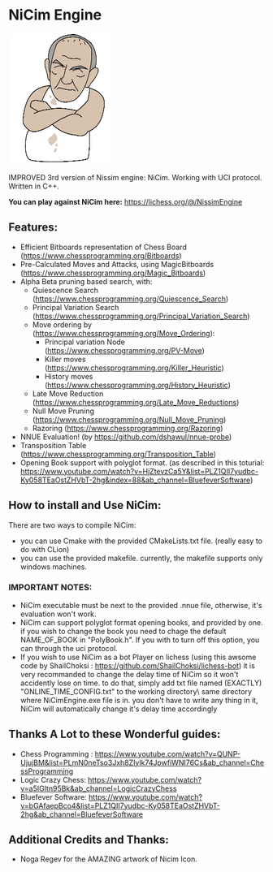 # NiCim Engine
![alt text](https://github.com/yodatk/NiCimEngine/blob/master/resources/NiCim_Logo_Small.png?raw=true)

IMPROVED 3rd version of Nissim engine: NiCim. Working with UCI protocol. Written in C++.

**You can play against NiCim here:** https://lichess.org/@/NissimEngine

## Features:
 * Efficient Bitboards representation of Chess Board (https://www.chessprogramming.org/Bitboards)
 * Pre-Calculated Moves and Attacks, using MagicBitboards (https://www.chessprogramming.org/Magic_Bitboards)
 * Alpha Beta pruning based search, with:
    - Quiescence Search (https://www.chessprogramming.org/Quiescence_Search)
    - Principal Variation Search (https://www.chessprogramming.org/Principal_Variation_Search)
    - Move ordering by  (https://www.chessprogramming.org/Move_Ordering):
        - Principal variation Node (https://www.chessprogramming.org/PV-Move)
        - Killer moves (https://www.chessprogramming.org/Killer_Heuristic)
        - History moves (https://www.chessprogramming.org/History_Heuristic)
    - Late Move Reduction (https://www.chessprogramming.org/Late_Move_Reductions)
    - Null Move Pruning (https://www.chessprogramming.org/Null_Move_Pruning)
    - Razoring (https://www.chessprogramming.org/Razoring)
 * NNUE Evaluation! (by https://github.com/dshawul/nnue-probe)
 * Transposition Table (https://www.chessprogramming.org/Transposition_Table)
 * Opening Book support with polyglot format. (as described in this toturial: https://www.youtube.com/watch?v=HjZtevzCa5Y&list=PLZ1QII7yudbc-Ky058TEaOstZHVbT-2hg&index=88&ab_channel=BluefeverSoftware)
 
 ## How to install and Use NiCim:
 There are two ways to compile NiCim:
  * you can use Cmake with the provided CMakeLists.txt file. (really easy to do with CLion)
  * you can use the provided makefile. currently, the makefile supports only windows machines.
 ### IMPORTANT NOTES:
   * NiCim executable must be next to the provided .nnue file, otherwise, it's evaluation won't work. 
   * NiCim can support polyglot format opening books, and provided by one. if you wish to change the book you need to chage the default NAME_OF_BOOK in "PolyBook.h". If you with to turn off this option, you can through the uci protocol.
   * If you wish to use NiCim as a bot Player on lichess (using this awsome code by ShailChoksi : https://github.com/ShailChoksi/lichess-bot) it is very recommanded to change the delay time of NiCim so it won't accidently lose on time. to do that, simply add txt file named (EXACTLY) "ONLINE_TIME_CONFIG.txt" to the working directory\ same directory where NiCimEngine.exe file is in. you don't have to write any thing in it, NiCim will automatically change it's delay time accordingly


## Thanks A Lot to these Wonderful guides: 
- Chess Programming : https://www.youtube.com/watch?v=QUNP-UjujBM&list=PLmN0neTso3Jxh8ZIylk74JpwfiWNI76Cs&ab_channel=ChessProgramming
- Logic Crazy Chess: https://www.youtube.com/watch?v=a5IGltn95Bk&ab_channel=LogicCrazyChess
- Bluefever Software: https://www.youtube.com/watch?v=bGAfaepBco4&list=PLZ1QII7yudbc-Ky058TEaOstZHVbT-2hg&ab_channel=BluefeverSoftware

## Additional Credits and Thanks:
- Noga Regev for the AMAZING artwork of Nicim Icon. 

